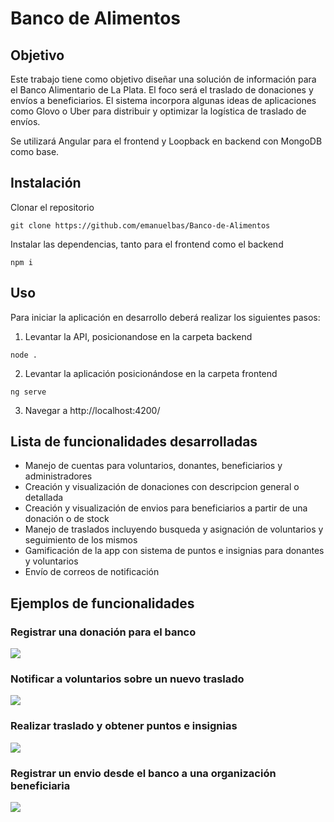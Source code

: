 # Banco de Alimentos

## Objetivo

Este trabajo tiene como objetivo diseñar una solución de información para el Banco Alimentario de La Plata. El foco será el traslado de donaciones y envíos a beneficiarios. El sistema incorpora algunas ideas de aplicaciones como Glovo o Uber para distribuir y optimizar la
logística de traslado de envíos.

Se utilizará Angular para el frontend y Loopback en backend con MongoDB como base.

## Instalación

Clonar el repositorio
```
git clone https://github.com/emanuelbas/Banco-de-Alimentos
```
Instalar las dependencias, tanto para el frontend como el backend
```
npm i
```

## Uso

Para iniciar la aplicación en desarrollo deberá realizar los siguientes pasos:
1. Levantar la API, posicionandose en la carpeta backend
```
node .
```
2. Levantar la aplicación posicionándose en la carpeta frontend
```
ng serve
```
3. Navegar a http://localhost:4200/

## Lista de funcionalidades desarrolladas

* Manejo de cuentas para voluntarios, donantes, beneficiarios y administradores
* Creación y visualización de donaciones con descripcion general o detallada
* Creación y visualización de envios para beneficiarios a partir de una donación o de stock
* Manejo de traslados incluyendo busqueda y asignación de voluntarios y seguimiento de los mismos
* Gamificación de la app con sistema de puntos e insignias para donantes y voluntarios
* Envío de correos de notificación

## Ejemplos de funcionalidades

### Registrar una donación para el banco

![](https://raw.githubusercontent.com/emanuelbas/Banco-de-Alimentos/master/documentacion/Gifs%20de%20exhibicion/RegistrarGeneral.gif)

### Notificar a voluntarios sobre un nuevo traslado

![](https://raw.githubusercontent.com/emanuelbas/Banco-de-Alimentos/master/documentacion/Gifs%20de%20exhibicion/NotificarVoluntarios.gif)

### Realizar traslado y obtener puntos e insignias

![](https://raw.githubusercontent.com/emanuelbas/Banco-de-Alimentos/master/documentacion/Gifs%20de%20exhibicion/EfectuarTraslado.gif)

### Registrar un envio desde el banco a una organización beneficiaria

![](https://raw.githubusercontent.com/emanuelbas/Banco-de-Alimentos/master/documentacion/Gifs%20de%20exhibicion/NuevoEnvioParaBeneficiario.gif)
